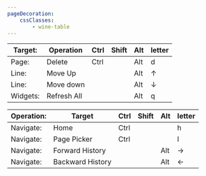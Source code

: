 ```yaml
---
pageDecoration:
    cssClasses:
        - wine-table
---
```


| Target: | Operation | Ctrl | Shift | Alt | letter |
|----------|----------|------|-------|-----|--------|
| Page: | Delete | Ctrl | | Alt | d |
| Line: | Move Up | | | Alt | ↑ |
| Line: | Move down | | | Alt | ↓ |
| Widgets: | Refresh All | | | Alt | q |

| Operation: | Target | Ctrl | Shift | Alt | letter |
|----------|----------|------|-------|-----|--------|
| Navigate: | Home | Ctrl | | | h |
| Navigate: | Page Picker | Ctrl | | | l |
| Navigate: | Forward History | | | Alt | → |
| Navigate: | Backward History | | | Alt | ← |

